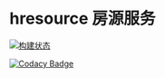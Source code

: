 # hresource 房源服务

[![构建状态](https://jiujiuhouse.coding.net/badges/hresource/job/73227/build.svg)](https://jiujiuhouse.coding.net/p/hresource/ci/job)

[![Codacy Badge](https://api.codacy.com/project/badge/Grade/1a50c4224d664d2184602f38069bd24f)](https://www.codacy.com/manual/zzh58/hresource?utm_source=github.com&amp;utm_medium=referral&amp;utm_content=iceCloudZ/hresource&amp;utm_campaign=Badge_Grade)